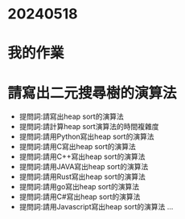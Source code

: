 # 20240518
# 我的作業
# 請寫出二元搜尋樹的演算法
- 提問詞:請寫出heap sort的演算法
- 提問詞:請計算heap sort演算法的時間複雜度
- 提問詞:請用Python寫出heap sort的演算法
- 提問詞:請用C寫出heap sort的演算法
- 提問詞:請用C++寫出heap sort的演算法
- 提問詞:請用JAVA寫出heap sort的演算法
- 提問詞:請用Rust寫出heap sort的演算法
- 提問詞:請用go寫出heap sort的演算法
- 提問詞:請用C#寫出heap sort的演算法
- 提問詞:請用Javascript寫出heap sort的演算法
...



